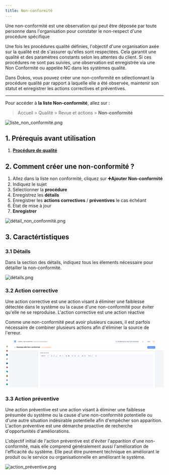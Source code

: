 ```yaml
---
title: Non-conformité
---
```


Une non-conformité est une observation qui peut être déposée par toute personne dans l'organisation pour constater le non-respect d'une procédure spécifique

Une fois les procédures qualité définies, l'objectif d'une organisation axée sur la qualité est de s'assurer qu'elles sont respectées. Cela garantit une qualité et des paramètres constants selon les attentes du client. Si ces procédures ne sont pas suivies, une observation est enregistrée via une Non Conformité ou appelée NC dans les systèmes qualité.

Dans Dokos, vous pouvez créer une non-conformité en sélectionnant la procédure qualité par rapport à laquelle elle a été observée, maintenir son statut et enregistrer les actions correctives et préventives.

---

Pour accéder à **la liste Non-conformité**, allez sur :

> Accueil > Qualité > Revue et actions > **Non-conformité**

![liste_non_conformité.png](/content/qualite/non-conformance/liste_non_conformité.png)

## 1. Prérequis avant utilisation

1. **[Procédure de qualité](/dokos/qualite/procedure-de-qualite)**

## 2. Comment créer une non-conformité ?

1. Allez dans la liste non conformité, cliquez sur **:heavy_plus_sign:Ajouter Non-conformité**
2. Indiquez le sujet
3. Sélectionner la **procédure**
4. Enregistrez les **détails**
5. Enregistrer les **actions correctives** / **préventives** le cas échéant
6. État de mise à jour
7. **Enregistrer**

![détail_non_conformité.png](/content/qualite/non-conformance/détail_non_conformité.png)

## 3. Caractértistiques

### 3.1 Détails

Dans la section des détails, indiquez tous les élements nécessaire pour détailler la non-conformité.

![détails.png](/content/qualite/non-conformance/détails.png)

### 3.2 Action corrective

Une action corrective est une action visant à éliminer une faiblesse détectée dans le système ou la cause d'une non-conformité pour éviter qu'elle ne se reproduise. L'action corrective est une action réactive

Comme une non-conformité peut avoir plusieurs causes, il est parfois nécessaire de combiner plusieurs actions afin d'éliminer la source de l'erreur.

![action_corrective.png](/content/qualite/non-conformance/action_corrective.png)

### 3.3 Action préventive

Une action préventive est une action visant à éliminer une faiblesse présumée du système ou la cause d'une non-conformité potentielle ou d'une autre situation indésirable potentielle afin d'empêcher son apparition. L'action préventive est une démarche proactive de recherche d'opportunités d'améliorations.

L'objectif initial de l'action préventive est d'éviter l'apparition d'une non-conformité, mais elle comprend généralement aussi l'amélioration de l'efficacité du système. Elle peut être purement technique en améliorant le produit ou le service ou organisationnelle en améliorant le système.

![action_préventive.png](/content/qualite/non-conformance/action_préventive.png)